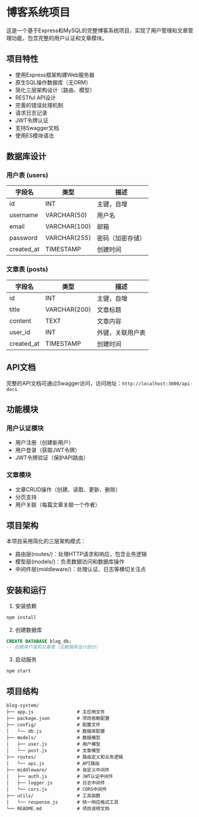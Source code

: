# 博客系统项目

这是一个基于Express和MySQL的完整博客系统项目，实现了用户管理和文章管理功能，包含完整的用户认证和文章模块。

## 项目特性

- 使用Express框架构建Web服务器
- 原生SQL操作数据库（无ORM）
- 简化三层架构设计（路由、模型）
- RESTful API设计
- 完善的错误处理机制
- 请求日志记录
- JWT令牌认证
- 支持Swagger文档
- 使用ES模块语法

## 数据库设计

### 用户表 (users)
| 字段名 | 类型 | 描述 |
|-------|------|------|
| id | INT | 主键，自增 |
| username | VARCHAR(50) | 用户名 |
| email | VARCHAR(100) | 邮箱 |
| password | VARCHAR(255) | 密码（加密存储） |
| created_at | TIMESTAMP | 创建时间 |

### 文章表 (posts)
| 字段名 | 类型 | 描述 |
|-------|------|------|
| id | INT | 主键，自增 |
| title | VARCHAR(200) | 文章标题 |
| content | TEXT | 文章内容 |
| user_id | INT | 外键，关联用户表 |
| created_at | TIMESTAMP | 创建时间 |

## API文档

完整的API文档可通过Swagger访问，访问地址：`http://localhost:3000/api-docs`

## 功能模块

### 用户认证模块
- 用户注册（创建新用户）
- 用户登录（获取JWT令牌）
- JWT令牌验证（保护API路由）

### 文章模块
- 文章CRUD操作（创建、读取、更新、删除）
- 分页支持
- 用户关联（每篇文章关联一个作者）

## 项目架构

本项目采用简化的三层架构模式：
- 路由层(routes/)：处理HTTP请求和响应，包含业务逻辑
- 模型层(models/)：负责数据访问和数据库操作
- 中间件层(middleware/)：处理认证、日志等横切关注点

## 安装和运行

1. 安装依赖
```bash
npm install
```

2. 创建数据库
```sql
CREATE DATABASE blog_db;
-- 创建用户表和文章表（见数据库设计部分）
```

3. 启动服务
```bash
npm start
```

## 项目结构
```
blog-system/
├── app.js                # 主应用文件
├── package.json          # 项目依赖配置
├── config/               # 配置文件
│   └── db.js             # 数据库配置
├── models/               # 数据模型
│   ├── user.js           # 用户模型
│   └── post.js           # 文章模型
├── routes/               # 路由定义和业务逻辑
│   └── api.js            # API路由
├── middleware/           # 自定义中间件
│   ├── auth.js           # JWT认证中间件
│   ├── logger.js         # 日志中间件
│   └── cors.js           # CORS中间件
├── utils/                # 工具函数
│   └── response.js       # 统一响应格式工具
└── README.md             # 项目说明文档
```